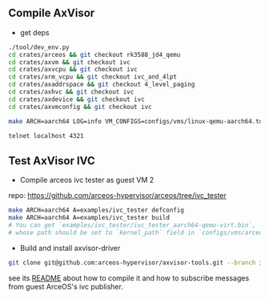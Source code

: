## Compile AxVisor

* get deps
```bash
./tool/dev_env.py
cd crates/arceos && git checkout rk3588_jd4_qemu
cd crates/axvm && git checkout ivc
cd crates/axvcpu && git checkout ivc
cd crates/arm_vcpu && git checkout ivc_and_4lpt
cd crates/axaddrspace && git checkout 4_level_paging
cd crates/axhvc && git checkout ivc
cd crates/axdevice && git checkout ivc
cd crates/axvmconfig && git checkout ivc
```


```bash
make ARCH=aarch64 LOG=info VM_CONFIGS=configs/vms/linux-qemu-aarch64.toml:configs/vms/arceos-aarch64.toml GICV3=y NET=y SMP=2 run DISK_IMG=/home/hky/workspace/Linux/ubuntu-22.04-rootfs_ext4.img SECOND_SERIAL=y

telnet localhost 4321
```

## Test AxVisor IVC

* Compile arceos ivc tester as guest VM 2

repo: https://github.com/arceos-hypervisor/arceos/tree/ivc_tester

```bash
make ARCH=aarch64 A=examples/ivc_tester defconfig
make ARCH=aarch64 A=examples/ivc_tester build
# You can get `examples/ivc_tester/ivc_tester_aarch64-qemu-virt.bin`,
# whose path should be set to `kernel_path` field in `configs/vms/arceos-aarch64.toml`.
```

* Build and install axvisor-driver

```bash
git clone git@github.com:arceos-hypervisor/axvisor-tools.git --branch ivc
```

see its [README](https://github.com/arceos-hypervisor/axvisor-tools/blob/ivc/axvisor-driver/README.md) about how to compile it and how to subscribe messages from guest ArceOS's ivc publisher.

